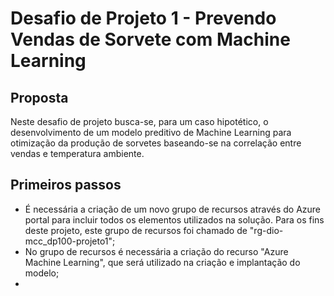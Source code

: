 # Desafio de Projeto 1 - Prevendo Vendas de Sorvete com Machine Learning

## Proposta
Neste desafio de projeto busca-se, para um caso hipotético, o desenvolvimento de um modelo preditivo de Machine Learning para otimização da produção de sorvetes baseando-se na correlação entre vendas e temperatura ambiente.

## Primeiros passos

- É necessária a criação de um novo grupo de recursos através do Azure portal para incluir todos os elementos utilizados na solução. Para os fins deste projeto, este grupo de recursos foi chamado de "rg-dio-mcc_dp100-projeto1";
- No grupo de recursos é necessária a criação do recurso "Azure Machine Learning", que será utilizado na criação e implantação do modelo;
- 
